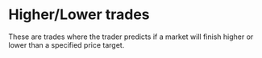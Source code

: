 # Higher/Lower trades

These are trades where the trader predicts if a market will finish higher or lower than a specified price target.
